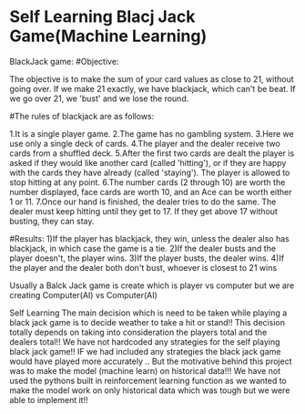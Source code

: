 # Self Learning Blacj Jack Game(Machine Learning)
BlackJack game:
#Objective:

The objective is to make the sum of your card values as close to 21, without going over. If we make 21 exactly, we have blackjack, which can't be beat. If we go over 21, we 'bust' and we lose the round.

#The rules of blackjack are as follows:

1.It is a single player game. 2.The game has no gambling system. 3.Here we use only a single deck of cards. 4.The player and the dealer receive two cards from a shuffled deck. 5.After the first two cards are dealt the player is asked if they would like another card (called 'hitting'), or if they are happy with the cards they have already (called 'staying'). The player is allowed to stop hitting at any point. 6.The number cards (2 through 10) are worth the number displayed, face cards are worth 10, and an Ace can be worth either 1 or 11. 7.Once our hand is finished, the dealer tries to do the same. The dealer must keep hitting until they get to 17. If they get above 17 without busting, they can stay.

#Results:
1)If the player has blackjack, they win, unless the dealer also has blackjack, in which case the game is a tie. 
2)If the dealer busts and the player doesn't, the player wins. 
3)If the player busts, the dealer wins. 
4)If the player and the dealer both don't bust, whoever is closest to 21 wins


Usually a Balck Jack game is create which is player vs computer but we are creating Computer(AI) vs Computer(AI)

Self Learning
The main decision which is need to be taken while playing a black jack game is to decide weather to take a hit or stand!! This decision totally depends on taking into consideration the players total and the dealers total!! We have not hardcoded any strategies for the self playing black jack game!! IF we had included any strategies the black jack game would have played more accurately .. But the motivative behind this project was to make the model (machine learn) on historical data!!!
We have not used the pythons built in reinforcement learning function as we wanted to make the model work on only historical data which was tough but we were able to implement it!!
